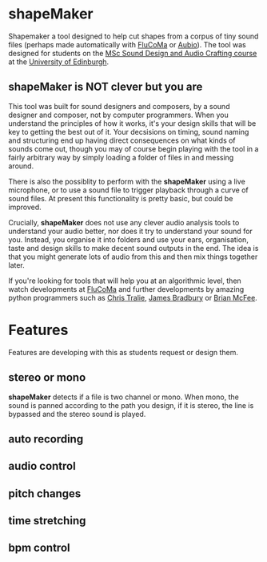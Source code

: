# shapeMaker
Shapemaker a tool designed to help cut shapes from a corpus of tiny sound files (perhaps made automatically with [FluCoMa](https://www.flucoma.org/) or [Aubio](https://aubio.org/)). The tool was designed for students on the [MSc Sound Design and Audio Crafting course](http://www.soundeducation.net) at the [University of Edinburgh](https://www.eca.ed.ac.uk/reid-school-music).  

## shapeMaker is NOT clever but you are 
This tool was built for sound designers and composers, by a sound designer and composer, not by computer programmers. When you understand the principles of how it works, it's your design skills that will be key to getting the best out of it. Your decsisions on timing, sound naming and structuring end up having direct consequences on what kinds of sounds come out, though you may of course begin playing with the tool in a fairly arbitrary way by simply loading a folder of files in and messing around. 

There is also the possiblity to perform with the **shapeMaker** using a live microphone, or to use a sound file to trigger playback through a curve of sound files. 
At present this functionality is pretty basic, but could be improved.

Crucially, **shapeMaker** does not use any clever audio analysis tools to understand your audio better, nor does it try to understand your sound for you. Instead, you organise it into folders and use your ears, organisation, taste and design skills to make decent sound outputs in the end. The idea is that you might generate lots of audio from this and then mix things together later.

If you're looking for tools that will help you at an algorithmic level, then watch developments at [FluCoMa](https://www.flucoma.org/) and further developments by amazing python programmers such as [Chris Tralie](https://github.com/ctralie), [James Bradbury](https://github.com/jamesb93/) or [Brian McFee](https://github.com/bmcfee). 

# Features 
Features are developing with this as students request or design them. 

## stereo or mono
**shapeMaker** detects if a file is two channel or mono. When mono, the sound is panned according to the path you design, if it is stereo, the line is bypassed and the stereo sound is played. 

## auto recording

## audio control 

## pitch changes

## time stretching

## bpm control
